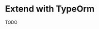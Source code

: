 # Extend with TypeOrm

<!--
https://github.com/ToolJet/ToolJet/blob/develop/server/ormconfig.ts
-->

TODO

<!--
# src/modules/health/health.controller.ts
import { Controller, Get } from '@nestjs/common'
import {
  // TypeOrmHealthIndicator,
  HealthCheckService,
  HttpHealthIndicator,
  HealthCheck,
} from '@nestjs/terminus'
// import { HealthcheckService } from './health.service'

@Controller('_healthcheck')
export class HealthcheckController {
  constructor(
    // private db: TypeOrmHealthIndicator,
    private health: HealthCheckService,
    private http: HttpHealthIndicator // private readonly healthcheckService: HealthcheckService
  ) {}

  @Get()
  @HealthCheck()
  check() {
    return this.health.check([
      // () => this.db.pingCheck('database'),
      () => this.http.pingCheck('app', 'https://google.com'),
    ])
  }
  // getHello(): string {
  //   return this.healthcheckService.getHello();
  // }
}
-->
